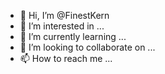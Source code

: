 - 👋 Hi, I’m @FinestKern
- 👀 I’m interested in ...
- 🌱 I’m currently learning ...
- 💞️ I’m looking to collaborate on ...
- 📫 How to reach me ...

<!---
FinestKern/FinestKern is a ✨ special ✨ repository because its `README.md` (this file) appears on your GitHub profile.
You can click the Preview link to take a look at your changes.
--->
